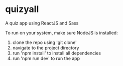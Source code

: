 # quizyall
A quiz app using ReactJS and Sass

To run on your system, make sure NodeJS is installed:
1) clone the repo using 'git clone'
2) navigate to the project directory
3) run 'npm install' to install all dependencies
4) run 'npm run dev' to run the app
